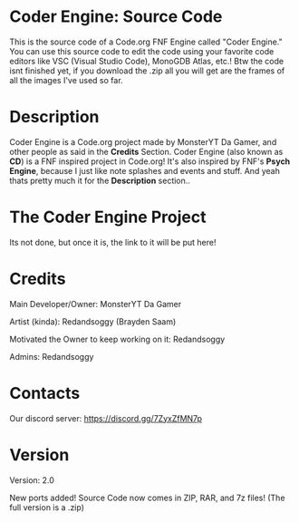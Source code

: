 # Coder Engine: Source Code
This is the source code of a Code.org FNF Engine called "Coder Engine." You can use this source code to edit the code using your favorite code editors like VSC (Visual Studio Code), MonoGDB Atlas, etc.!
Btw the code isnt finished yet, if you download the .zip all you will get are the frames of all the images I've used so far.

# Description
Coder Engine is a Code.org project made by MonsterYT Da Gamer, and other people as said in the **Credits** Section. Coder Engine (also known as **CD**) is a FNF inspired project in Code.org! It's also inspired by FNF's **Psych Engine**, because I just like note splashes and events and stuff. And yeah thats pretty much it for the **Description** section..

# The Coder Engine Project
Its not done, but once it is, the link to it will be put here!

# Credits
Main Developer/Owner: MonsterYT Da Gamer

Artist (kinda): Redandsoggy (Brayden Saam)

Motivated the Owner to keep working on it: Redandsoggy

Admins: Redandsoggy

# Contacts
Our discord server: https://discord.gg/7ZyxZfMN7p

# Version
Version: 2.0

New ports added! Source Code now comes in ZIP, RAR, and 7z files!
(The full version is a .zip)
